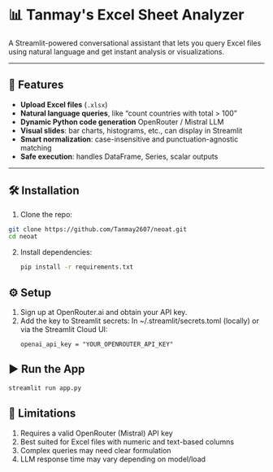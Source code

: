# 📊 Tanmay's Excel Sheet Analyzer

A Streamlit-powered conversational assistant that lets you query Excel files using natural language and get instant analysis or visualizations.

---

## 🚀 Features

- **Upload Excel files** (`.xlsx`)  
- **Natural language queries**, like “count countries with total > 100”  
- **Dynamic Python code generation**  OpenRouter / Mistral LLM  
- **Visual slides**: bar charts, histograms, etc., can display in Streamlit  
- **Smart normalization**: case-insensitive and punctuation-agnostic matching  
- **Safe execution**: handles DataFrame, Series, scalar outputs 

---

## 🛠️ Installation

 1. Clone the repo:
   ```bash
   git clone https://github.com/Tanmay2607/neoat.git
   cd neoat
   ```
 2. Install dependencies:
    ```bash
    pip install -r requirements.txt
    ```
## ⚙️ Setup
1. Sign up at OpenRouter.ai and obtain your API key.
2. Add the key to Streamlit secrets:
   In ~/.streamlit/secrets.toml (locally) or via the Streamlit Cloud UI:
   ```
   openai_api_key = "YOUR_OPENROUTER_API_KEY"
   
## ▶️ Run the App
```bash
streamlit run app.py
```
## 🚧 Limitations
1. Requires a valid OpenRouter (Mistral) API key
2. Best suited for Excel files with numeric and text-based columns
3. Complex queries may need clear formulation
4. LLM response time may vary depending on model/load

